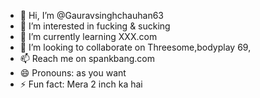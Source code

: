 - 👋 Hi, I’m @Gauravsinghchauhan63
- 👀 I’m interested in fucking & sucking
- 🌱 I’m currently learning XXX.com
- 💞️ I’m looking to collaborate on Threesome,bodyplay 69,
- 📫 Reach me on spankbang.com 
- 😄 Pronouns: as you want
- ⚡ Fun fact: Mera 2 inch ka hai

<!---
Gauravsinghchauhan63/Gauravsinghchauhan63 is a ✨ special ✨ repository because its `README.md` (this file) appears on your GitHub profile.
You can click the Preview link to take a look at your changes.
--->
